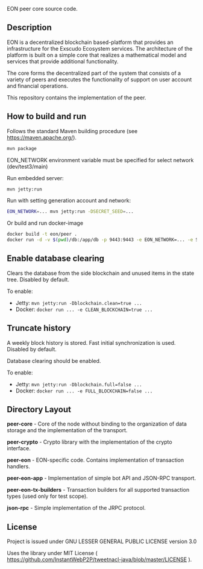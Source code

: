 EON peer core source code.


Description
-----------

EON is a decentralized blockchain based-platform that provides an 
infrastructure for the Exscudo Ecosystem services. The  architecture  of  the  
platform  is  built  on  a  simple  core  that realizes a mathematical model and 
services that provide additional functionality. 

The core forms the decentralized part of the system that consists of a variety 
of peers and executes the functionality of support on user account and financial 
operations.

This repository contains the implementation of the peer.


How to build and run
--------------------

Follows the standard Maven building procedure (see https://maven.apache.org/).
```bash
mvn package
```

EON_NETWORK environment variable must be specified for select network (dev/test3/main)

Run embedded server:
```bash
mvn jetty:run
```

Run with setting generation account and network:
```bash
EON_NETWORK=... mvn jetty:run -DSECRET_SEED=...
```

Or build and run docker-image
```bash
docker build -t eon/peer .
docker run -d -v $(pwd)/db:/app/db -p 9443:9443 -e EON_NETWORK=... -e SECRET_SEED=... eon/peer
```


Enable database clearing
------------------------
Clears the database from the side blockchain and unused items in the state tree.
Disabled by default.

To enable:
* Jetty: `mvn jetty:run -Dblockchain.clean=true ...`
* Docker: `docker run ... -e CLEAN_BLOCKCHAIN=true ...`

Truncate history
----------------
A weekly block history is stored. Fast initial synchronization is used.
Disabled by default.

Database clearing should be enabled.

To enable:
* Jetty: `mvn jetty:run -Dblockchain.full=false ...`
* Docker: `docker run ... -e FULL_BLOCKCHAIN=false ...`

Directory Layout
----------------

**peer-core** - Core of the node without binding to the organization of data storage and the implementation of the transport.

**peer-crypto** - Crypto library with the implementation of the crypto interface.

**peer-eon** - EON-specific code. Contains implementation of transaction handlers.

**peer-eon-app** - Implementation of simple bot API and JSON-RPC transport.

**peer-eon-tx-builders** - Transaction builders for all supported transaction types (used only for test scope).

**json-rpc** - Simple implementation of the JRPC protocol.

License
-------

Project is issued under GNU LESSER GENERAL PUBLIC LICENSE version 3.0

Uses the library under MIT License ( https://github.com/InstantWebP2P/tweetnacl-java/blob/master/LICENSE ).
